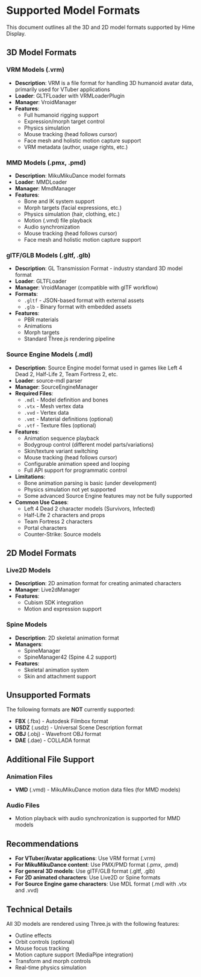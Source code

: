 # Supported Model Formats

This document outlines all the 3D and 2D model formats supported by Hime Display.

## 3D Model Formats

### VRM Models (.vrm)
- **Description**: VRM is a file format for handling 3D humanoid avatar data, primarily used for VTuber applications
- **Loader**: GLTFLoader with VRMLoaderPlugin
- **Manager**: VroidManager
- **Features**:
  - Full humanoid rigging support
  - Expression/morph target control
  - Physics simulation
  - Mouse tracking (head follows cursor)
  - Face mesh and holistic motion capture support
  - VRM metadata (author, usage rights, etc.)

### MMD Models (.pmx, .pmd)
- **Description**: MikuMikuDance model formats
- **Loader**: MMDLoader
- **Manager**: MmdManager
- **Features**:
  - Bone and IK system support
  - Morph targets (facial expressions, etc.)
  - Physics simulation (hair, clothing, etc.)
  - Motion (.vmd) file playback
  - Audio synchronization
  - Mouse tracking (head follows cursor)
  - Face mesh and holistic motion capture support

### glTF/GLB Models (.gltf, .glb)
- **Description**: GL Transmission Format - industry standard 3D model format
- **Loader**: GLTFLoader
- **Manager**: VroidManager (compatible with glTF workflow)
- **Formats**:
  - `.gltf` - JSON-based format with external assets
  - `.glb` - Binary format with embedded assets
- **Features**:
  - PBR materials
  - Animations
  - Morph targets
  - Standard Three.js rendering pipeline

### Source Engine Models (.mdl)
- **Description**: Source Engine model format used in games like Left 4 Dead 2, Half-Life 2, Team Fortress 2, etc.
- **Loader**: source-mdl parser
- **Manager**: SourceEngineManager
- **Required Files**:
  - `.mdl` - Model definition and bones
  - `.vtx` - Mesh vertex data
  - `.vvd` - Vertex data
  - `.vmt` - Material definitions (optional)
  - `.vtf` - Texture files (optional)
- **Features**:
  - Animation sequence playback
  - Bodygroup control (different model parts/variations)
  - Skin/texture variant switching
  - Mouse tracking (head follows cursor)
  - Configurable animation speed and looping
  - Full API support for programmatic control
- **Limitations**:
  - Bone animation parsing is basic (under development)
  - Physics simulation not yet supported
  - Some advanced Source Engine features may not be fully supported
- **Common Use Cases**:
  - Left 4 Dead 2 character models (Survivors, Infected)
  - Half-Life 2 characters and props
  - Team Fortress 2 characters
  - Portal characters
  - Counter-Strike: Source models

## 2D Model Formats

### Live2D Models
- **Description**: 2D animation format for creating animated characters
- **Manager**: Live2dManager
- **Features**:
  - Cubism SDK integration
  - Motion and expression support

### Spine Models
- **Description**: 2D skeletal animation format
- **Managers**: 
  - SpineManager
  - SpineManager42 (Spine 4.2 support)
- **Features**:
  - Skeletal animation system
  - Skin and attachment support

## Unsupported Formats

The following formats are **NOT** currently supported:
- **FBX** (.fbx) - Autodesk Filmbox format
- **USDZ** (.usdz) - Universal Scene Description format
- **OBJ** (.obj) - Wavefront OBJ format
- **DAE** (.dae) - COLLADA format

## Additional File Support

### Animation Files
- **VMD** (.vmd) - MikuMikuDance motion data files (for MMD models)

### Audio Files
- Motion playback with audio synchronization is supported for MMD models

## Recommendations

- **For VTuber/Avatar applications**: Use VRM format (.vrm)
- **For MikuMikuDance content**: Use PMX/PMD format (.pmx, .pmd)
- **For general 3D models**: Use glTF/GLB format (.gltf, .glb)
- **For 2D animated characters**: Use Live2D or Spine formats
- **For Source Engine game characters**: Use MDL format (.mdl with .vtx and .vvd)

## Technical Details

All 3D models are rendered using Three.js with the following features:
- Outline effects
- Orbit controls (optional)
- Mouse focus tracking
- Motion capture support (MediaPipe integration)
- Transform and morph controls
- Real-time physics simulation
